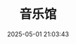 ---
title: 音乐馆
date: 2025-05-01 21:03:43
type: music
aplayer: true
top_img: false
comments: false
aside: false
---